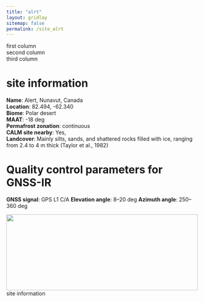 ```yaml
---
title: "alrt"
layout: gridlay
sitemap: false
permalink: /site_alrt
---
```


<div id="basic-info" class="row">
    <div class="col-sm-4"> first column </div>
    <div class="col-sm-4"> second column </div>
    <div class="col-sm-4"> third column </div>
</div>

# site information
**Name**:                   Alert, Nunavut, Canada <br/>
**Location**:               82.494, -62.340 <br/>
**Biome**:                  Polar desert <br/>
**MAAT**:                   -18 deg <br/>
**Permafrost zonation**:    continuous <br/>
**CALM site nearby**:       Yes, <br/>
**Landcover**:              Mainly silts, sands, and shattered rocks filled with ice, ranging from 2.4 to 4 m thick (Taylor et al., 1982) <br/>

# Quality control parameters for GNSS-IR
**GNSS signal**:            GPS L1 C/A
**Elevation angle**:        8–20 deg
**Azimuth angle**:          250–360 deg


<div class="col-sm-4">
    <img src="{{ site.url }}{{ site.baseurl }}/photos/alrt.jpg" width="100%" height="200px">
</div>

<div class="col-sm-4">
    site information 
</div>

